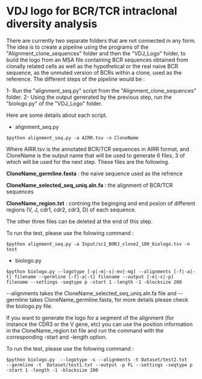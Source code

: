 # VDJ logo for BCR/TCR intraclonal diversity analysis 
There are currently two separate folders that are not connected in any form. The idea is to create a pipeline using the programs of the "Alignment_clone_sequences" folder and then the "VDJ_Logo" folder, to build the logo from an MSA file containing BCR sequences obtained from clonally related cells as well as the hypothetical or the real naive BCR sequence, as the unmuted version of BCRs within a clone, used as the reference. The different steps of the pipeline would be :

1- Run the "alignment_seq.py" script from the "Alignment_clone_sequences" folder.
2- Using the output generated by the previous step, run the "biologo.py" of the "VDJ_Logo" folder.

Here are some details about each script.


- alignment_seq.py

```
$python alignment_seq.py -a AIRR.tsv -n CloneName
```

Where AIRR.tsv is the annotated BCR/TCR sequences in AIRR format, and CloneName is the output name that will be used to generate 6 files, 3 of which will be used for the next step. These files are the following.

**CloneName_germline.fasta** : the naive sequence used as the refrence 


**CloneName_selected_seq_uniq.aln.fa** : the alignment of BCR/TCR sequences


**CloneName_region.txt** : contning the beginging and end posion of different regions (V, J, cdr1, cdr2, cdr3, D) of each sequence.




The other three files can be deleted at the end of this step.

To run the test, please use the folowing command :

```
$python alignment_seq.py -a Input/sc1_BORJ_clone2_100_biologo.tsv -n test
```



- biologo.py

```
$python biologo.py --logotype [-p|-m|-s|-mv|-mg] --alignments [-f|-a|-t] filename --germline [-f|-a|-t] filename --output [-e|-s|-p] filename --settings -seqtype p -start 1 -length -1 -blocksize 200
```

--alignments takes the CloneName_selected_seq_uniq.aln.fa file and --germline takes CloneName_germline.fasta, for more details please check the biologo.py file. 

If you want to generate the logo for a segment of the alignment (for instance the CDR3 or the V gene, etc) you can use the position information in the CloneName_region.txt file and run the command with the corresponding -start and -length option.

To run the test, please use the folowing command :
```
$python biologo.py  --logotype -s --alignments -t Dataset/test2.txt   --germline -t  Dataset/test1.txt --output -p FL --settings -seqtype p -start 1 -length -1 -blocksize 200
```
